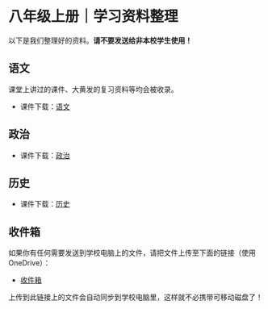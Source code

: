 <meta charset="utf-8">
<meta name="viewport" content="width=device-width, initial-scale=1">
<link href="https://cdn.jsdelivr.net/npm/bootstrap@5.1.2/dist/css/bootstrap.min.css" rel="stylesheet">
<script src="https://cdn.jsdelivr.net/npm/bootstrap@5.1.2/dist/js/bootstrap.bundle.min.js"></script>
<script src="/header.js" type="text/javascript"></script>
<link rel="stylesheet" type="text/css" href="style.css">

# 八年级上册｜学习资料整理

以下是我们整理好的资料。**请不要发送给非本校学生使用！**

## 语文

课堂上讲过的课件、大黄发的复习资料等均会被收录。

- 课件下载：[语文](https://ym4qf-my.sharepoint.com/:f:/g/personal/class_ym4qf_onmicrosoft_com/EpyRbBH6b1tBoojz3Zyo6hIBHqzfYfiPmpqhkMjtCZOE0g?e=iXji83)

## 政治

- 课件下载：[政治](https://ym4qf-my.sharepoint.com/:f:/g/personal/class_ym4qf_onmicrosoft_com/Ej1P79EyXuhHnBbNXbPRdEcB6eDzOfIa-mw16Wyp4ZG5HQ?e=IzPcib)

## 历史

- 课件下载：[历史](https://ym4qf-my.sharepoint.com/:f:/g/personal/class_ym4qf_onmicrosoft_com/EpvsWebTOZVNsicTvsTy9aYBwUnAWX__Lz7kodk8jdPJwQ?e=88ZmoA)

## 收件箱

如果你有任何需要发送到学校电脑上的文件，请把文件上传至下面的链接（使用OneDrive）：

- [收件箱](https://ym4qf-my.sharepoint.com/:f:/g/personal/class_ym4qf_onmicrosoft_com/EmsTsbQD5ltHrDMz3k3_z0UByMGGUvpGefwjC0lNwNTrOg?e=LubDXW)

上传到此链接上的文件会自动同步到学校电脑里，这样就不必携带可移动磁盘了！